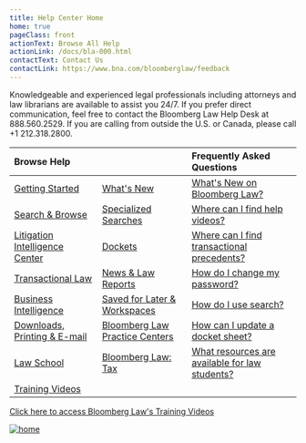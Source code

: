 ```yaml
---
title: Help Center Home
home: true
pageClass: front
actionText: Browse All Help
actionLink: /docs/bla-000.html
contactText: Contact Us
contactLink: https://www.bna.com/bloomberglaw/feedback
---
```


Knowledgeable and experienced legal professionals including attorneys and law librarians are available to assist you 24/7. If you prefer direct communication, feel free to contact the Bloomberg Law Help Desk at 888.560.2529. If you are calling from outside the U.S. or Canada, please call +1 212.318.2800.

|Browse Help   |     |Frequently Asked Questions    |
|:-------------|-----|:-----------------------------|
|[Getting Started](/docs/)|[What's New](/docs/blh-000-whats-new.html)|[What's New on Bloomberg Law?](/docs/blh-000-whats-new.html)|
|[Search & Browse](/docs/blh-010-search-and-browse.html)|[Specialized Searches](/docs/blh-020-specialized-searches.html)|[Where can I find help videos?](/docs/blh-120-videos.html)  |
|[Litigation Intelligence Center](/docs/blh-030-litigation-intelligence-center.html)|[Dockets](/docs/blh-040-dockets.html)|[Where can I find transactional precedents?](/docs/blh-050-corporate-and-transactional.html#precedent-documents-overview)|
|[Transactional Law](/docs/blh-050-corporate-and-transactional.html)|[News & Law Reports](/docs/blh-060-news-and-law-reports.html)|[How do I change my password?](/docs/bla-000.html#change-your-password)|
|[Business Intelligence](/docs/blh-070-business-intelligence-center.html)|[Saved for Later & Workspaces](/docs/blh-080-saved-for-later-and-workspaces.html)|[How do I use search?](/docs/blh-010-search-and-browse.html#search-browse-basics)|
|[Downloads, Printing & E-mail](/docs/blh-090-downloads-printing-and-email.html)|[Bloomberg Law Practice Centers](/docs/blh-100-bloomberg-law-practice-centers.html)|[How can I update a docket sheet?](/docs/blh-040-dockets.html#update-dockets)|
|[Law School](/docs/blh-110-law-school.html)|[Bloomberg Law: Tax](https://bltx-help.bloombergtax.com/)|[What resources are available for law students?](/docs/blh-110-law-school.html#law-student-resources)|
|[Training Videos](/docs/blh-120-videos.html)| | |

[Click here to access Bloomberg Law's Training Videos](/docs/blh-120-videos.html)

[![home](/images/blaw-help-home.jpg "home")](/docs/blh-120-videos.html)




